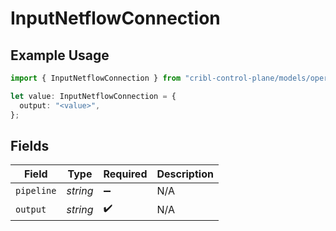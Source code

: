 # InputNetflowConnection

## Example Usage

```typescript
import { InputNetflowConnection } from "cribl-control-plane/models/operations";

let value: InputNetflowConnection = {
  output: "<value>",
};
```

## Fields

| Field              | Type               | Required           | Description        |
| ------------------ | ------------------ | ------------------ | ------------------ |
| `pipeline`         | *string*           | :heavy_minus_sign: | N/A                |
| `output`           | *string*           | :heavy_check_mark: | N/A                |